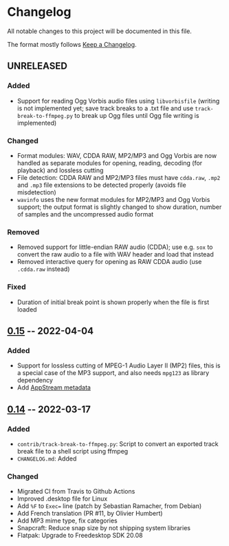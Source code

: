 # Changelog

All notable changes to this project will be documented in this file.

The format mostly follows [Keep a Changelog](https://keepachangelog.com/en/1.0.0/).

## UNRELEASED

### Added

* Support for reading Ogg Vorbis audio files using `libvorbisfile` (writing is not
  implemented yet; save track breaks to a .txt file and use `track-break-to-ffmpeg.py`
  to break up Ogg files until Ogg file writing is implemented)

### Changed

* Format modules: WAV, CDDA RAW, MP2/MP3 and Ogg Vorbis are now handled as separate
  modules for opening, reading, decoding (for playback) and lossless cutting
* File detection: CDDA RAW and MP2/MP3 files must have `cdda.raw`, `.mp2` and `.mp3`
  file extensions to be detected properly (avoids file misdetection)
* `wavinfo` uses the new format modules for MP2/MP3 and Ogg Vorbis support; the
  output format is slightly changed to show duration, number of samples and the
  uncompressed audio format

### Removed

* Removed support for little-endian RAW audio (CDDA); use e.g. `sox` to
  convert the raw audio to a file with WAV header and load that instead
* Removed interactive query for opening as RAW CDDA audio (use `.cdda.raw` instead)

### Fixed

* Duration of initial break point is shown properly when the file is first loaded

## [0.15] -- 2022-04-04

### Added

* Support for lossless cutting of MPEG-1 Audio Layer II (MP2) files, this is a
  special case of the MP3 support, and also needs `mpg123` as library dependency
* Add [AppStream metadata](https://freedesktop.org/software/appstream/docs/)


## [0.14] -- 2022-03-17

### Added

* `contrib/track-break-to-ffmpeg.py`: Script to convert an exported track break
  file to a shell script using ffmpeg
* `CHANGELOG.md`: Added

### Changed

* Migrated CI from Travis to Github Actions
* Improved .desktop file for Linux
 * Add `%F` to `Exec=` line (patch by Sebastian Ramacher, from Debian)
 * Add French translation (PR #11, by Olivier Humbert)
 * Add MP3 mime type, fix categories
* Snapcraft: Reduce snap size by not shipping system libraries
* Flatpak: Upgrade to Freedesktop SDK 20.08


[0.14]: https://github.com/thp/wavbreaker/compare/0.13..0.14
[0.15]: https://github.com/thp/wavbreaker/compare/0.14..0.15
